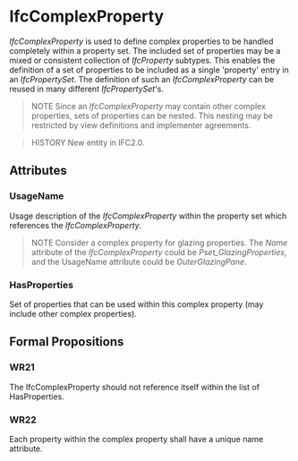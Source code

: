 # IfcComplexProperty

_IfcComplexProperty_ is used to define complex properties to be handled completely within a property set. The included set of properties may be a mixed or consistent collection of _IfcProperty_ subtypes. This enables the definition of a set of properties to be included as a single 'property' entry in an _IfcPropertySet_. The definition of such an _IfcComplexProperty_ can be reused in many different _IfcPropertySet_'s.

> NOTE  Since an _IfcComplexProperty_ may contain other complex properties, sets of properties can be nested. This nesting may be restricted by view definitions and implementer agreements.

> HISTORY  New entity in IFC2.0.

## Attributes

### UsageName
Usage description of the _IfcComplexProperty_ within the property set which references the _IfcComplexProperty_.
> NOTE  Consider a complex property for glazing properties. The _Name_ attribute of the _IfcComplexProperty_ could be _Pset_GlazingProperties_, and the UsageName attribute could be _OuterGlazingPane_.

### HasProperties
Set of properties that can be used within this complex property (may include other complex properties).

## Formal Propositions

### WR21
The IfcComplexProperty should not reference itself within the list of HasProperties.

### WR22
Each property within the complex property shall have a unique name attribute.
